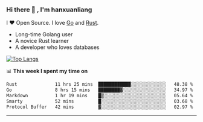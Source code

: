 ### Hi there 👋 , I'm hanxuanliang

<!--
**hanxuanliang/hanxuanliang** is a ✨ _special_ ✨ repository because its `README.md` (this file) appears on your GitHub profile.

Here are some ideas to get you started:

- 🔭 I’m currently working on ...
- 🌱 I’m currently learning ...
- 👯 I’m looking to collaborate on ...
- 🤔 I’m looking for help with ...
- 💬 Ask me about ...
- 📫 How to reach me: ...
- 😄 Pronouns: ...
- ⚡ Fun fact: ...
-->
I ❤ Open Source. I love [Go](https://golang.org) and [Rust](https://www.rust-lang.org/zh-CN/).

* Long-time Golang user
* A novice Rust learner
* A developer who loves databases

[![Top Langs](https://github-readme-stats.vercel.app/api?username=hanxuanliang&show_icons=true&count_private=true&line_height=40)](https://github.com/anuraghazra/github-readme-stats)

📊 **This week I spent my time on**
<!--START_SECTION:waka-->

```txt
Rust              11 hrs 25 mins  ████████████░░░░░░░░░░░░░   48.38 %
Go                8 hrs 15 mins   ████████▓░░░░░░░░░░░░░░░░   34.97 %
Markdown          1 hr 19 mins    █▒░░░░░░░░░░░░░░░░░░░░░░░   05.64 %
Smarty            52 mins         █░░░░░░░░░░░░░░░░░░░░░░░░   03.68 %
Protocol Buffer   42 mins         ▓░░░░░░░░░░░░░░░░░░░░░░░░   02.97 %
```

<!--END_SECTION:waka-->

***
